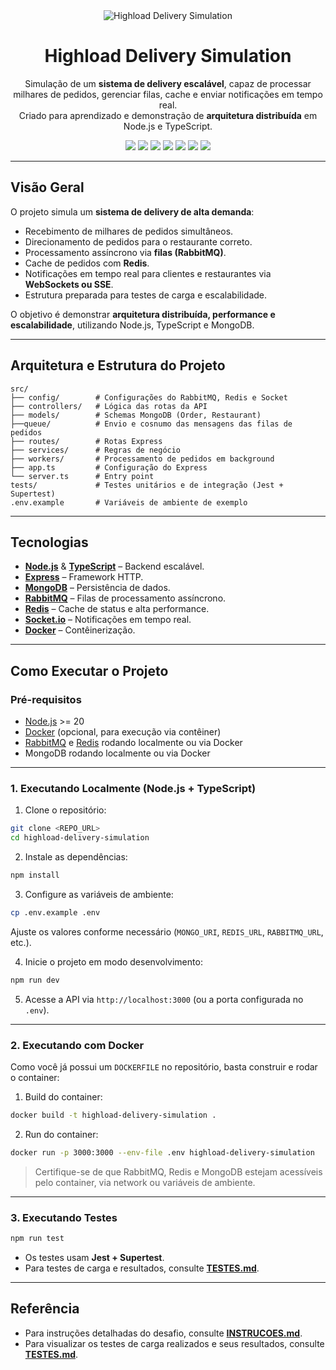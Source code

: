 <div align="center">
  <img src="https://i.imgur.com/dkanm7o.png" alt="Highload Delivery Simulation" />

  # Highload Delivery Simulation  

  Simulação de um **sistema de delivery escalável**, capaz de processar milhares de pedidos, gerenciar filas, cache e enviar notificações em tempo real.  
  Criado para aprendizado e demonstração de **arquitetura distribuída** em Node.js e TypeScript.

  <p align="center">
    <a href="#"><img src="https://img.shields.io/badge/TypeScript-007ACC?style=for-the-badge&logo=typescript&logoColor=white"></a>
    <a href="#"><img src="https://img.shields.io/badge/Node.js-339933?style=for-the-badge&logo=nodedotjs&logoColor=white"></a>
    <a href="#"><img src="https://img.shields.io/badge/Express-000000?style=for-the-badge&logo=express&logoColor=white"></a>
    <a href="#"><img src="https://img.shields.io/badge/MongoDB-47A248?style=for-the-badge&logo=mongodb&logoColor=white"></a>
    <a href="#"><img src="https://img.shields.io/badge/RabbitMQ-FF6600?style=for-the-badge&logo=rabbitmq&logoColor=white"></a>
    <a href="#"><img src="https://img.shields.io/badge/Redis-DC382D?style=for-the-badge&logo=redis&logoColor=white"></a>
    <a href="#"><img src="https://img.shields.io/badge/Docker-2CA5E0?style=for-the-badge&logo=docker&logoColor=white"></a>
  </p>
</div>

---

## Visão Geral

O projeto simula um **sistema de delivery de alta demanda**:

- Recebimento de milhares de pedidos simultâneos.
- Direcionamento de pedidos para o restaurante correto.
- Processamento assíncrono via **filas (RabbitMQ)**.
- Cache de pedidos com **Redis**.
- Notificações em tempo real para clientes e restaurantes via **WebSockets ou SSE**.
- Estrutura preparada para testes de carga e escalabilidade.

O objetivo é demonstrar **arquitetura distribuída, performance e escalabilidade**, utilizando Node.js, TypeScript e MongoDB.

---

## Arquitetura e Estrutura do Projeto

```text
src/
├── config/        # Configurações do RabbitMQ, Redis e Socket
├── controllers/   # Lógica das rotas da API
├── models/        # Schemas MongoDB (Order, Restaurant)
├──queue/          # Envio e cosnumo das mensagens das filas de pedidos
├── routes/        # Rotas Express
├── services/      # Regras de negócio
├── workers/       # Processamento de pedidos em background
├── app.ts         # Configuração do Express
└── server.ts      # Entry point
tests/             # Testes unitários e de integração (Jest + Supertest)
.env.example       # Variáveis de ambiente de exemplo
```

---

## Tecnologias

- **[Node.js](https://nodejs.org/)** & **[TypeScript](https://www.typescriptlang.org/)** – Backend escalável.
- **[Express](https://expressjs.com/pt-br/)** – Framework HTTP.
- **[MongoDB](https://www.mongodb.com/docs/)** – Persistência de dados.
- **[RabbitMQ](https://www.rabbitmq.com/documentation.html)** – Filas de processamento assíncrono.
- **[Redis](https://redis.io/docs/)** – Cache de status e alta performance.
- **[Socket.io](https://socket.io/docs/)** – Notificações em tempo real.
- **[Docker](https://docs.docker.com/)** – Contêinerização.

---

## Como Executar o Projeto

### Pré-requisitos

- [Node.js](https://nodejs.org/) >= 20
- [Docker](https://docs.docker.com/) (opcional, para execução via contêiner)
- [RabbitMQ](https://www.rabbitmq.com/download.html) e [Redis](https://redis.io/download) rodando localmente ou via Docker
- MongoDB rodando localmente ou via Docker

---

### 1. Executando Localmente (Node.js + TypeScript)

1. Clone o repositório:
```bash
git clone <REPO_URL>
cd highload-delivery-simulation
```

2. Instale as dependências:
```bash
npm install
```

3. Configure as variáveis de ambiente:
```bash
cp .env.example .env
```
Ajuste os valores conforme necessário (`MONGO_URI`, `REDIS_URL`, `RABBITMQ_URL`, etc.).

4. Inicie o projeto em modo desenvolvimento:
```bash
npm run dev
```

5. Acesse a API via `http://localhost:3000` (ou a porta configurada no `.env`).

---

### 2. Executando com Docker

Como você já possui um `DOCKERFILE` no repositório, basta construir e rodar o container:

1. Build do container:
```bash
docker build -t highload-delivery-simulation .
```

2. Run do container:
```bash
docker run -p 3000:3000 --env-file .env highload-delivery-simulation
```

> Certifique-se de que RabbitMQ, Redis e MongoDB estejam acessíveis pelo container, via network ou variáveis de ambiente.

---

### 3. Executando Testes

```bash
npm run test
```

- Os testes usam **Jest + Supertest**.  
- Para testes de carga e resultados, consulte [**TESTES.md**](TESTES.md).

---
## Referência

- Para instruções detalhadas do desafio, consulte [**INSTRUCOES.md**](INSTRUCOES.md).  
- Para visualizar os testes de carga realizados e seus resultados, consulte [**TESTES.md**](TESTES.md).


